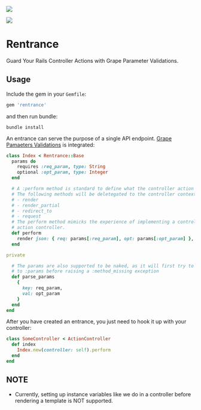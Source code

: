 <a href="https://codeclimate.com/github/edwardlftam/rentrance/maintainability"><img src="https://api.codeclimate.com/v1/badges/2f0d64e4e6ae2fbcb611/maintainability" /></a>

<a href="https://codeclimate.com/github/edwardlftam/rentrance/test_coverage"><img src="https://api.codeclimate.com/v1/badges/2f0d64e4e6ae2fbcb611/test_coverage" /></a>

# Rentrance
Guard Your Rails Controller Actions with Grape Parameter Validations.

## Usage
Include the gem in your `Gemfile`:
```ruby
gem 'rentrance'
```
and then run bundle:
```
bundle install
```

An entrance can serve the purpose of a single API endpoint. [Grape Pamaeters Validations](https://github.com/ruby-grape/grape) is integrated:
```ruby
class Index < Rentrance::Base
  params do
    requires :req_param, type: String
    optional :opt_param, type: Integer
  end

  # A :perform method is standard to define what the controller action will actually be doing.
  # The following methods will be deletegated to the controller context:
  # - render
  # - render_partial
  # - redirect_to
  # - request
  # The perform method mimicks the experience of implementing a controller method in the
  # action controller.
  def perform
    render json: { req: params[:req_param], opt: params[:opt_param] }, status: 200
  end

private

  # The params are also supported to be naked, as it will first try to direct the message
  # to :params before raising a :method_missing exception
  def parse_params
    {
      key: req_param,
      val: opt_param
    }
  end
end
```

After you have created an entrance, you just need to hook it up with your controller:
```ruby
class SomeController < ActionController
  def index
    Index.new(controller: self).perform
  end
end
```

## NOTE
- Currently, setting up instance variables like we do in a controller before rendering a template
  is NOT supported.
